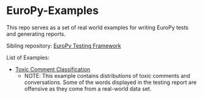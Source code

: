 # EuroPy-Examples

This repo serves as a set of real world examples for writing EuroPy tests and generating reports. 

Sibling repository: [EuroPy Testing Framework](https://github.com/EuroPy/EuroPy)

List of Examples: 

- [Toxic Comment Classification](./toxic_comment_classification/README.md)
    - NOTE: This example contains distributions of toxic comments and conversations. Some of the words displayed in the testing report are offensive as they come from a real-world data set.